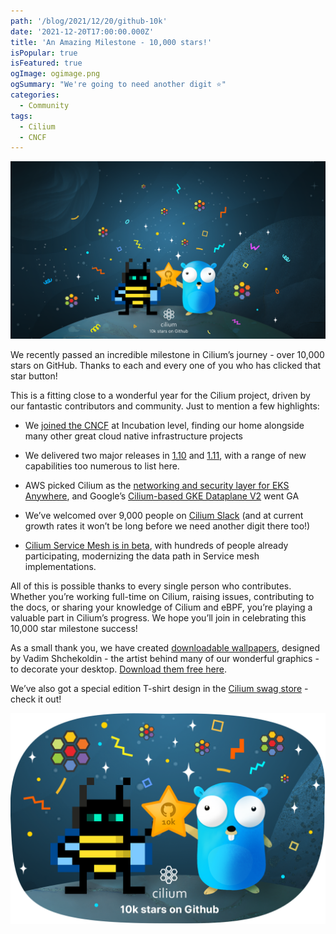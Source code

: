 ```yaml
---
path: '/blog/2021/12/20/github-10k'
date: '2021-12-20T17:00:00.000Z'
title: 'An Amazing Milestone - 10,000 stars!'
isPopular: true
isFeatured: true
ogImage: ogimage.png
ogSummary: "We're going to need another digit ⭐️"
categories:
  - Community
tags:
  - Cilium
  - CNCF
---
```


![](wallpaper.png)

We recently passed an incredible milestone in Cilium’s journey - over 10,000 stars on GitHub. Thanks to each and every one of you who has clicked that star button!

This is a fitting close to a wonderful year for the Cilium project, driven by our fantastic contributors and community. Just to mention a few highlights:

- We [joined the CNCF](https://cilium.io/blog/2021/10/13/cilium-joins-cncf) at Incubation level, finding our home alongside many other great cloud native infrastructure projects

- We delivered two major releases in
  [1.10](https://cilium.io/blog/2021/05/20/cilium-110) and
  [1.11](https://isovalent.com/blog/post/2021-12-release-111), with a range of
  new capabilities too numerous to list here.

- AWS picked Cilium as the [networking and security layer for EKS Anywhere](https://www.isovalent.com/blog/post/2021-09-aws-eks-anywhere-chooses-cilium), and Google’s [Cilium-based GKE Dataplane V2](https://cloud.google.com/blog/products/containers-kubernetes/bringing-ebpf-and-cilium-to-google-kubernetes-engine) went GA

- We’ve welcomed over 9,000 people on [Cilium Slack](http://slack.cilium.io) (and at current growth rates it won’t be long before we need another digit there too!)

- [Cilium Service Mesh is in beta](https://cilium.io/blog/2021/12/01/cilium-service-mesh-beta), with hundreds of people already participating, modernizing the data path in Service mesh implementations.

All of this is possible thanks to every single person who contributes. Whether you’re working full-time on Cilium, raising issues, contributing to the docs, or sharing your knowledge of Cilium and eBPF, you’re playing a valuable part in Cilium’s progress. We hope you’ll join in celebrating this 10,000 star milestone success!

As a small thank you, we have created [downloadable wallpapers](https://drive.google.com/file/d/1HgZn7jxQGSths5Ygmq4fuUt5-kKrV6ox/view?usp=sharing), designed by Vadim
Shchekoldin - the artist behind many of our wonderful graphics - to decorate
your desktop. [Download them free here](https://drive.google.com/file/d/1HgZn7jxQGSths5Ygmq4fuUt5-kKrV6ox/view?usp=sharing).

We’ve also got a special edition T-shirt design in the [Cilium swag store](https://cilium.myspreadshop.com/10k+stars+on+github?idea=61c05a15e41cc92c76d59deb) - check it out!

![](for-tshirts.png)
